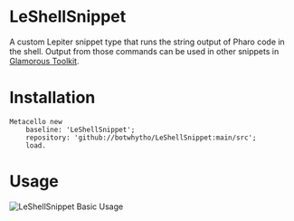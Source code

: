 # LeShellSnippet

A custom Lepiter snippet type that runs the string output of Pharo code in the shell. Output from those commands can be used in other snippets in [Glamorous Toolkit](https://gtoolkit.com/).

# Installation

```Smalltalk
Metacello new
    baseline: 'LeShellSnippet';
    repository: 'github://botwhytho/LeShellSnippet:main/src';
    load.
```

# Usage

![LeShellSnippet Basic Usage](../assets/LeShellSnippet-BasicUsage.gif)
